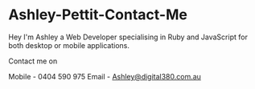 # Ashley-Pettit-Contact-Me

Hey I'm Ashley a Web Developer specialising in Ruby and JavaScript for both desktop or mobile applications. 

Contact me on 

Mobile - 0404 590 975
Email - Ashley@digital380.com.au
